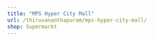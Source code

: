 ```yaml
---
title: "MPS Hyper City Mall"
url: /thiruvananthapuram/mps-hyper-city-mall/
shop: Supermarkt
---
```

